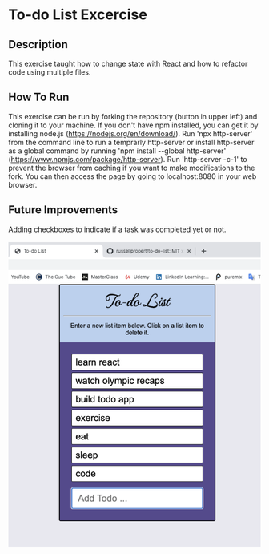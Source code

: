# To-do List Excercise

## Description
This exercise taught how to change state with React and how to refactor code using multiple files.

## How To Run
This exercise can be run by forking the repository (button in upper left) and cloning it to your machine. If you don't have npm installed, you can get it by installing node.js (https://nodejs.org/en/download/). Run 'npx http-server' from the command line to run a temprarly http-server or install http-server as a global command by running 'npm install --global http-server' (https://www.npmjs.com/package/http-server). Run 'http-server -c-1' to prevent the browser from caching if you want to make modifications to the fork. You can then access the page by going to localhost:8080 in your web browser.

## Future Improvements
Adding checkboxes to indicate if a task was completed yet or not.
<br />
<br />
![To-do list screenshot](Share_Your_Styled_ToDo_List.png)
